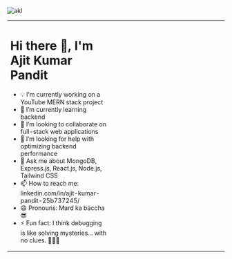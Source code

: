 ![akl](https://github.com/user-attachments/assets/1f7fb17a-8b46-4296-b5a4-bc33159c635c)


<table>
  <tr>
    <td>
      <h1>Hi there 👋, I'm Ajit Kumar Pandit</h1>
      <ul>
        <li>💡 I’m currently working on a YouTube MERN stack project</li>
        <li>🌱 I’m currently learning backend</li>
        <li>🤝 I’m looking to collaborate on full-stack web applications</li>
        <li>🤔 I’m looking for help with optimizing backend performance</li>
        <li>💬 Ask me about MongoDB, Express.js, React.js, Node.js, Tailwind CSS</li>
        <li>📫 How to reach me: linkedin.com/in/ajit-kumar-pandit-25b737245/</li>
        <li>😄 Pronouns: Mard ka baccha 😎</li>
        <li>⚡ Fun fact: I think debugging is like solving mysteries... with no clues. 🕵️‍♂️😂</li>
      </ul>
    </td>
    <td style="border: none;>
      <img src="giphy.gif" alt="Coding GIF" width="250">
    </td>
  </tr>
</table>


